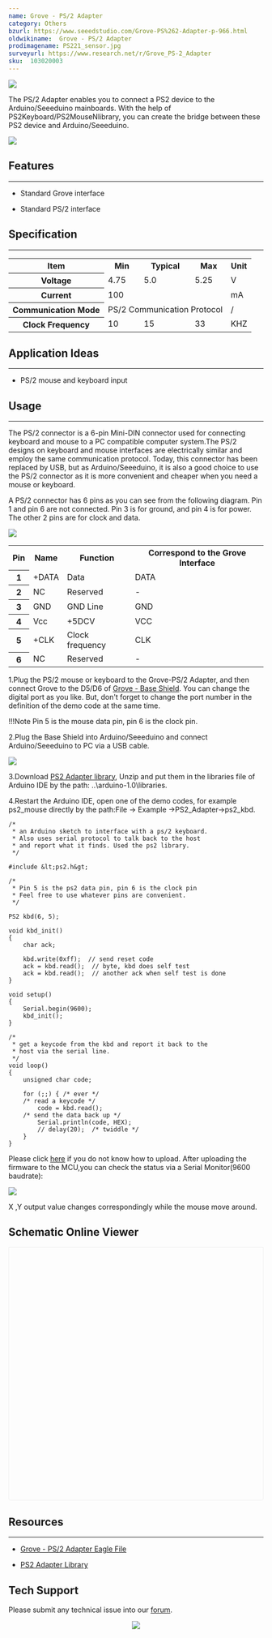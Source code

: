 ```yaml
---
name: Grove - PS/2 Adapter
category: Others
bzurl: https://www.seeedstudio.com/Grove-PS%262-Adapter-p-966.html
oldwikiname:  Grove - PS/2 Adapter
prodimagename: PS221_sensor.jpg
surveyurl: https://www.research.net/r/Grove_PS-2_Adapter
sku:  103020003
---
```

 ![](https://files.seeedstudio.com/wiki/Grove-PS_2_Adapter/img/PS221_sensor.jpg)

The PS/2 Adapter enables you to connect a PS2 device to the Arduino/Seeeduino mainboards. With the help of PS2Keyboard/PS2MouseNlibrary, you can create the bridge between these PS2 device and Arduino/Seeeduino.

[![](https://files.seeedstudio.com/wiki/Seeed-WiKi/docs/images/300px-Get_One_Now_Banner-ragular.png)](https://www.seeedstudio.com/Grove-PS%262-Adapter-p-966.html)

##   Features
---
*   Standard Grove interface

*   Standard PS/2 interface

##   Specification
---
<table  cellspacing="0" width="80%">
<tr>
<th scope="col"> Item
</th>
<th scope="col"> Min
</th>
<th scope="col"> Typical
</th>
<th scope="col"> Max
</th>
<th scope="col"> Unit
</th></tr>
<tr>
<th scope="row"> Voltage
</th>
<td> 4.75
</td>
<td> 5.0
</td>
<td> 5.25
</td>
<td> V
</td></tr>
<tr>
<th scope="row"> Current
</th>
<td colspan="3"> 100
</td>
<td> mA
</td></tr>
<tr>
<th scope="row"> Communication Mode
</th>
<td colspan="3"> PS/2 Communication Protocol
</td>
<td> /
</td></tr>
<tr>
<th scope="row"> Clock Frequency
</th>
<td> 10
</td>
<td> 15
</td>
<td> 33
</td>
<td> KHZ
</td></tr></table>

##   Application Ideas
---
*   PS/2 mouse and keyboard input

##   Usage
---
The PS/2 connector is a 6-pin Mini-DIN connector used for connecting keyboard and mouse to a PC compatible computer system.The PS/2 designs on keyboard and mouse interfaces are electrically similar and employ the same communication protocol. Today, this connector has been replaced by USB, but as Arduino/Seeeduino, it is also a good choice to use the PS/2 connector as it is more convenient and cheaper when you need a mouse or keyboard.

A PS/2 connector has 6 pins as you can see from the following diagram. Pin 1 and pin 6 are not connected. Pin 3 is for ground, and pin 4 is for power. The other 2 pins are for clock and data.

 ![](https://files.seeedstudio.com/wiki/Grove-PS_2_Adapter/img/MiniDIN-6_Connector.svg.png)

<table  cellspacing="0" width="702">
<tr>
<th scope="col"> Pin
</th>
<th scope="col"> Name
</th>
<th scope="col"> Function
</th>
<th scope="col"> Correspond to the Grove Interface
</th></tr>
<tr>
<th scope="row"> 1
</th>
<td> +DATA
</td>
<td> Data
</td>
<td> DATA
</td></tr>
<tr>
<th scope="row"> 2
</th>
<td> NC
</td>
<td> Reserved
</td>
<td> -
</td></tr>
<tr>
<th scope="row"> 3
</th>
<td> GND
</td>
<td> GND Line
</td>
<td> GND
</td></tr>
<tr>
<th scope="row"> 4
</th>
<td> Vcc
</td>
<td> +5DCV
</td>
<td> VCC
</td></tr>
<tr>
<th scope="row"> 5
</th>
<td> +CLK
</td>
<td> Clock frequency
</td>
<td> CLK
</td></tr>
<tr>
<th scope="row"> 6
</th>
<td> NC
</td>
<td> Reserved
</td>
<td> -
</td></tr></table>

1.Plug the PS/2 mouse or keyboard to the Grove-PS/2 Adapter, and then connect Grove to the D5/D6 of [Grove - Base Shield](https://www.seeedstudio.com/depot/grove-base-shield-p-754.html?cPath=132_134). You can change the digital port as you like. But, don't forget to change the port number in the definition of the demo code at the same time.

!!!Note
     Pin 5 is the mouse data pin, pin 6 is the clock pin.

 2.Plug the Base Shield into Arduino/Seeeduino and connect Arduino/Seeeduino to PC via a USB cable.

![](https://files.seeedstudio.com/wiki/Grove-PS_2_Adapter/img/PS2_sensorss.jpg)

3.Download [PS2 Adapter library](https://files.seeedstudio.com/wiki/Grove-PS_2_Adapter/res/PS2_Adapter_Library.zip), Unzip and put them in the libraries file of Arduino IDE by the path: ..\arduino-1.0\libraries.

4.Restart the Arduino IDE, open one of the demo codes, for example ps2_mouse directly by the path:File -&gt; Example -&gt;PS2_Adapter-&gt;ps2_kbd.
```
/*
 * an Arduino sketch to interface with a ps/2 keyboard.
 * Also uses serial protocol to talk back to the host
 * and report what it finds. Used the ps2 library.
 */

#include &lt;ps2.h&gt;

/*
 * Pin 5 is the ps2 data pin, pin 6 is the clock pin
 * Feel free to use whatever pins are convenient.
 */

PS2 kbd(6, 5);

void kbd_init()
{
    char ack;

    kbd.write(0xff);  // send reset code
    ack = kbd.read();  // byte, kbd does self test
    ack = kbd.read();  // another ack when self test is done
}

void setup()
{
    Serial.begin(9600);
    kbd_init();
}

/*
 * get a keycode from the kbd and report it back to the
 * host via the serial line.
 */
void loop()
{
    unsigned char code;

    for (;;) { /* ever */
    /* read a keycode */
        code = kbd.read();
    /* send the data back up */
        Serial.println(code, HEX);
        // delay(20);  /* twiddle */
    }
}
```
Please click [here](https://www.seeedstudio.com/wiki/Upload_Code) if you do not know how to upload.
 After uploading the firmware to the MCU,you can check the status via a Serial Monitor(9600 baudrate):

 ![](https://files.seeedstudio.com/wiki/Grove-PS_2_Adapter/img/Result.jpg)

 X ,Y output value changes correspondingly while the mouse move around.



## Schematic Online Viewer

<div class="altium-ecad-viewer" data-project-src="https://files.seeedstudio.com/wiki/Grove-PS_2_Adapter/res/Grove-PS2_Adapter_eagle_file.zip" style="border-radius: 0px 0px 4px 4px; height: 500px; border-style: solid; border-width: 1px; border-color: rgb(241, 241, 241); overflow: hidden; max-width: 1280px; max-height: 700px; box-sizing: border-box;" />
</div>


##   Resources
---
*   [Grove - PS/2 Adapter Eagle File](https://files.seeedstudio.com/wiki/Grove-PS_2_Adapter/res/Grove-PS2_Adapter_eagle_file.zip)

*   [PS2 Adapter Library](https://files.seeedstudio.com/wiki/Grove-PS_2_Adapter/res/PS2_Adapter_Library.zip)

## Tech Support
Please submit any technical issue into our [forum](https://forum.seeedstudio.com/). <br /><p style="text-align:center"><a href="https://www.seeedstudio.com/act-4.html?utm_source=wiki&utm_medium=wikibanner&utm_campaign=newproducts" target="_blank"><img src="https://files.seeedstudio.com/wiki/Wiki_Banner/new_product.jpg" /></a></p>